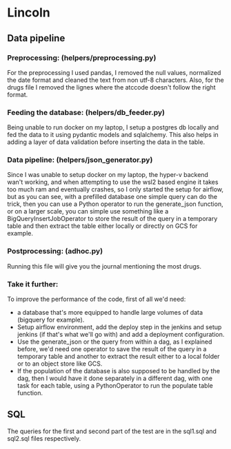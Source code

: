 # Lincoln

## Data pipeline

### Preprocessing: (helpers/preprocessing.py)
For the preprocessing I used pandas, I removed the null values, normalized the date format and cleaned the text from non utf-8 characters. Also, for the drugs file I removed the lignes where the atccode doesn't follow the right format.

### Feeding the database: (helpers/db_feeder.py)
Being unable to run docker on my laptop, I setup a postgres db locally and fed the data to it using pydantic models and sqlalchemy. This also helps in adding a layer of data validation before inserting the data in the table.

### Data pipeline: (helpers/json_generator.py)
Since I was unable to setup docker on my laptop, the hyper-v backend wan't working, and when attempting to use the wsl2 based engine it takes too much ram and eventually crashes, so I only started the setup for airflow, but as you can see, with a prefilled database one simple query can do the trick, then you can use a Python operator to run the generate_json function, or on a larger scale, you can simple use something like a BigQueryInsertJobOperator to store the result of the query in a temporary table and then extract the table either locally or directly on GCS for example.

### Postprocessing: (adhoc.py)

Running this file will give you the journal mentioning the most drugs.

### Take it further:

To improve the performance of the code, first of all we'd need:
 - a database that's more equipped to handle large volumes of data (bigquery for example).
 - Setup airflow environment, add the deploy step in the jenkins and setup jenkins (if that's what we'll go with) and add a deployment configuration.
 - Use the generate_json or the query from within a dag, as I explained before, we'd need one operator to save the result of the query in a temporary table and another to extract the result either to a local folder or to an object store like GCS.
 - If the population of the database is also supposed to be handled by the dag, then I would have it done separately in a different dag, with one task for each table, using a PythonOperator to run the populate table function.

 ## SQL

 The queries for the first and second part of the test are in the sql1.sql and sql2.sql files respectively.

